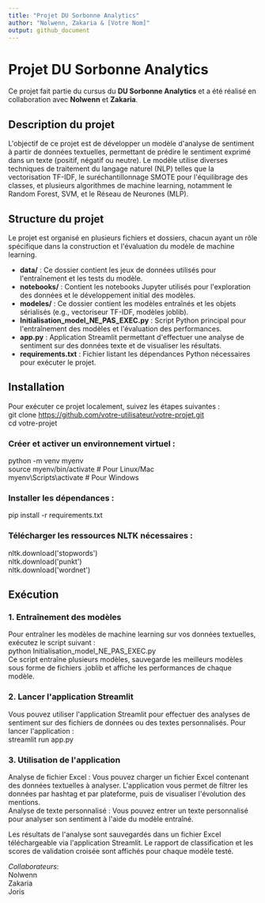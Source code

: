 ```yaml
---
title: "Projet DU Sorbonne Analytics"
author: "Nolwenn, Zakaria & [Votre Nom]"
output: github_document
---
```


# Projet DU Sorbonne Analytics

Ce projet fait partie du cursus du **DU Sorbonne Analytics** et a été réalisé en collaboration avec **Nolwenn** et **Zakaria**.

## Description du projet

L'objectif de ce projet est de développer un modèle d'analyse de sentiment à partir de données textuelles, permettant de prédire le sentiment exprimé dans un texte (positif, négatif ou neutre). Le modèle utilise diverses techniques de traitement du langage naturel (NLP) telles que la vectorisation TF-IDF, le suréchantillonnage SMOTE pour l'équilibrage des classes, et plusieurs algorithmes de machine learning, notamment le Random Forest, SVM, et le Réseau de Neurones (MLP).

## Structure du projet

Le projet est organisé en plusieurs fichiers et dossiers, chacun ayant un rôle spécifique dans la construction et l'évaluation du modèle de machine learning.

- **data/** : Ce dossier contient les jeux de données utilisés pour l'entraînement et les tests du modèle.
- **notebooks/** : Contient les notebooks Jupyter utilisés pour l'exploration des données et le développement initial des modèles.
- **modeles/** : Ce dossier contient les modèles entraînés et les objets sérialisés (e.g., vectoriseur TF-IDF, modèles joblib).
- **Initialisation_model_NE_PAS_EXEC.py** : Script Python principal pour l'entraînement des modèles et l'évaluation des performances.
- **app.py** : Application Streamlit permettant d'effectuer une analyse de sentiment sur des données texte et de visualiser les résultats.
- **requirements.txt** : Fichier listant les dépendances Python nécessaires pour exécuter le projet.
  
## Installation

Pour exécuter ce projet localement, suivez les étapes suivantes :  
git clone https://github.com/votre-utilisateur/votre-projet.git  
cd votre-projet  

### Créer et activer un environnement virtuel :  
python -m venv myenv  
source myenv/bin/activate  # Pour Linux/Mac  
myenv\Scripts\activate  # Pour Windows  

### Installer les dépendances :  
pip install -r requirements.txt  

### Télécharger les ressources NLTK nécessaires :  
nltk.download('stopwords')  
nltk.download('punkt')  
nltk.download('wordnet')  

## Exécution  
### 1. Entraînement des modèles  
Pour entraîner les modèles de machine learning sur vos données textuelles, exécutez le script suivant :  
python Initialisation_model_NE_PAS_EXEC.py  
Ce script entraîne plusieurs modèles, sauvegarde les meilleurs modèles sous forme de fichiers .joblib et affiche les performances de chaque modèle.  

### 2. Lancer l'application Streamlit  
Vous pouvez utiliser l'application Streamlit pour effectuer des analyses de sentiment sur des fichiers de données ou des textes personnalisés. Pour lancer l'application :  
streamlit run app.py  

### 3. Utilisation de l'application  
Analyse de fichier Excel : Vous pouvez charger un fichier Excel contenant des données textuelles à analyser. L'application vous permet de filtrer les données par hashtag et par plateforme, puis de visualiser l'évolution des mentions.  
Analyse de texte personnalisé : Vous pouvez entrer un texte personnalisé pour analyser son sentiment à l'aide du modèle entraîné.  

Les résultats de l'analyse sont sauvegardés dans un fichier Excel téléchargeable via l'application Streamlit. Le rapport de classification et les scores de validation croisée sont affichés pour chaque modèle testé.  

*Collaborateurs*:  
Nolwenn  
Zakaria  
Joris  
